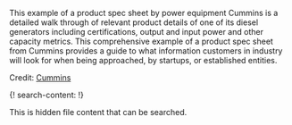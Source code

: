 
This example of a product spec sheet by power equipment Cummins is a detailed walk through of relevant product details of one of its diesel generators including certifications, output and input power and other capacity metrics. This comprehensive example of a product spec sheet from Cummins provides a guide to what information customers in industry will look for when being approached, by startups, or established entities.

Credit: [Cummins](https://www.cummins.com/)

{! search-content: !}

  This is hidden file content that can be searched.
